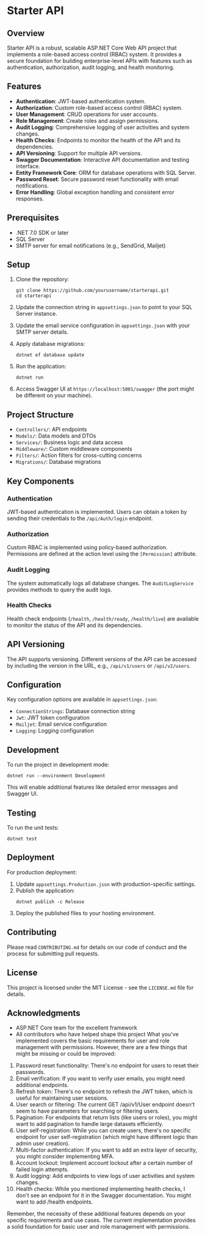 # Starter API

## Overview

Starter API is a robust, scalable ASP.NET Core Web API project that implements a role-based access control (RBAC) system. It provides a secure foundation for building enterprise-level APIs with features such as authentication, authorization, audit logging, and health monitoring.

## Features

- **Authentication**: JWT-based authentication system.
- **Authorization**: Custom role-based access control (RBAC) system.
- **User Management**: CRUD operations for user accounts.
- **Role Management**: Create roles and assign permissions.
- **Audit Logging**: Comprehensive logging of user activities and system changes.
- **Health Checks**: Endpoints to monitor the health of the API and its dependencies.
- **API Versioning**: Support for multiple API versions.
- **Swagger Documentation**: Interactive API documentation and testing interface.
- **Entity Framework Core**: ORM for database operations with SQL Server.
- **Password Reset**: Secure password reset functionality with email notifications.
- **Error Handling**: Global exception handling and consistent error responses.

## Prerequisites

- .NET 7.0 SDK or later
- SQL Server
- SMTP server for email notifications (e.g., SendGrid, Mailjet)

## Setup

1. Clone the repository:
   ```
   git clone https://github.com/yourusername/starterapi.git
   cd starterapi
   ```

2. Update the connection string in `appsettings.json` to point to your SQL Server instance.

3. Update the email service configuration in `appsettings.json` with your SMTP server details.

4. Apply database migrations:
   ```
   dotnet ef database update
   ```

5. Run the application:
   ```
   dotnet run
   ```

6. Access Swagger UI at `https://localhost:5001/swagger` (the port might be different on your machine).

## Project Structure

- `Controllers/`: API endpoints
- `Models/`: Data models and DTOs
- `Services/`: Business logic and data access
- `Middleware/`: Custom middleware components
- `Filters/`: Action filters for cross-cutting concerns
- `Migrations/`: Database migrations

## Key Components

### Authentication

JWT-based authentication is implemented. Users can obtain a token by sending their credentials to the `/api/Auth/login` endpoint.

### Authorization

Custom RBAC is implemented using policy-based authorization. Permissions are defined at the action level using the `[Permission]` attribute.

### Audit Logging

The system automatically logs all database changes. The `AuditLogService` provides methods to query the audit logs.

### Health Checks

Health check endpoints (`/health`, `/health/ready`, `/health/live`) are available to monitor the status of the API and its dependencies.

## API Versioning

The API supports versioning. Different versions of the API can be accessed by including the version in the URL, e.g., `/api/v1/users` or `/api/v2/users`.

## Configuration

Key configuration options are available in `appsettings.json`:

- `ConnectionStrings`: Database connection string
- `Jwt`: JWT token configuration
- `Mailjet`: Email service configuration
- `Logging`: Logging configuration

## Development

To run the project in development mode:

```
dotnet run --environment Development
```

This will enable additional features like detailed error messages and Swagger UI.

## Testing

To run the unit tests:

```
dotnet test
```

## Deployment

For production deployment:

1. Update `appsettings.Production.json` with production-specific settings.
2. Publish the application:
   ```
   dotnet publish -c Release
   ```
3. Deploy the published files to your hosting environment.

## Contributing

Please read `CONTRIBUTING.md` for details on our code of conduct and the process for submitting pull requests.

## License

This project is licensed under the MIT License - see the `LICENSE.md` file for details.

## Acknowledgments

- ASP.NET Core team for the excellent framework
- All contributors who have helped shape this project
What you've implemented covers the basic requirements for user and role management with permissions. However, there are a few things that might be missing or could be improved:

1. Password reset functionality: There's no endpoint for users to reset their passwords.
2. Email verification: If you want to verify user emails, you might need additional endpoints.
3. Refresh token: There's no endpoint to refresh the JWT token, which is useful for maintaining user sessions.
4. User search or filtering: The current GET /api/v1/User endpoint doesn't seem to have parameters for searching or filtering users.
5. Pagination: For endpoints that return lists (like users or roles), you might want to add pagination to handle large datasets efficiently.
6. User self-registration: While you can create users, there's no specific endpoint for user self-registration (which might have different logic than admin user creation).
7. Multi-factor authentication: If you want to add an extra layer of security, you might consider implementing MFA.
8. Account lockout: Implement account lockout after a certain number of failed login attempts.
9. Audit logging: Add endpoints to view logs of user activities and system changes.
10. Health checks: While you mentioned implementing health checks, I don't see an endpoint for it in the Swagger documentation. You might want to add /health endpoints.

Remember, the necessity of these additional features depends on your specific requirements and use cases. The current implementation provides a solid foundation for basic user and role management with permissions.